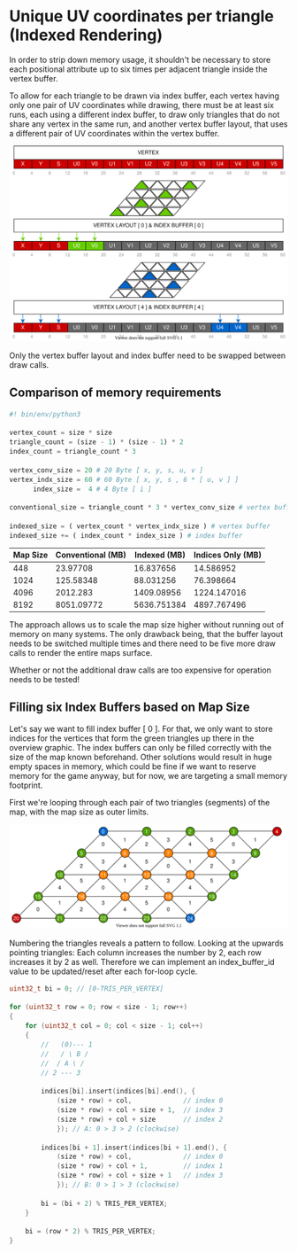 # Unique UV coordinates per triangle (Indexed Rendering)

In order to strip down memory usage, it shouldn't be necessary to store each positional attribute up to six times per adjacent triangle inside the vertex buffer.

To allow for each triangle to be drawn via index buffer, each vertex having only one pair of UV coordinates while drawing, there must be at least six runs, each using a different index buffer, to draw only triangles that do not share any vertex in the same run, and another vertex buffer layout, that uses a different pair of UV coordinates within the vertex buffer.

![Vertex Layouts](./graphics/vertex_layouts.svg)

Only the vertex buffer layout and index buffer need to be swapped between draw calls.

## Comparison of memory requirements

```Python
#! bin/env/python3

vertex_count = size * size
triangle_count = (size - 1) * (size - 1) * 2
index_count = triangle_count * 3

vertex_conv_size = 20 # 20 Byte [ x, y, s, u, v ]
vertex_indx_size = 60 # 60 Byte [ x, y, s , 6 * [ u, v ] ]
      index_size =  4 # 4 Byte [ i ]

conventional_size = triangle_count * 3 * vertex_conv_size # vertex buffer

indexed_size = ( vertex_count * vertex_indx_size ) # vertex buffer
indexed_size += ( index_count * index_size ) # index buffer
```

Map Size | Conventional (MB) | Indexed (MB) | Indices Only (MB)
-------- | ----------------- | ------------ | -----------------
448      | 23.97708          | 16.837656    | 14.586952
1024     | 125.58348         | 88.031256    | 76.398664
4096     | 2012.283          | 1409.08956   | 1224.147016
8192     | 8051.09772        | 5636.751384  | 4897.767496

The approach allows us to scale the map size higher without running out of memory on many systems. The only drawback being, that the buffer layout needs to be switched multiple times and there need to be five more draw calls to render the entire maps surface.

Whether or not the additional draw calls are too expensive for operation needs to be tested!

## Filling six Index Buffers based on Map Size

Let's say we want to fill index buffer [ 0 ]. For that, we only want to store indices for the vertices that form the green triangles up there in the overview graphic. The index buffers can only be filled correctly with the size of the map known beforehand. Other solutions would result in huge empty spaces in memory, which could be fine if we want to reserve memory for the game anyway, but for now, we are targeting a small memory footprint.

First we're looping through each pair of two triangles (segments) of the map, with the map size as outer limits.

![Index buffer Sorting](./graphics/index_buffer_sorting.svg)

Numbering the triangles reveals a pattern to follow. Looking at the upwards pointing triangles: Each column increases the number by 2, each row increases it by 2 as well. Therefore we can implement an index_buffer_id value to be updated/reset after each for-loop cycle.

```C++
uint32_t bi = 0; // [0-TRIS_PER_VERTEX]

for (uint32_t row = 0; row < size - 1; row++)
{
	for (uint32_t col = 0; col < size - 1; col++)
	{
		//   (0)--- 1
		//   / \ B /
		//  / A \ /
		// 2 --- 3

		indices[bi].insert(indices[bi].end(), {
			(size * row) + col,				// index 0
			(size * row) + col + size + 1,  // index 3
			(size * row) + col + size		// index 2
			}); // A: 0 > 3 > 2 (clockwise)

		indices[bi + 1].insert(indices[bi + 1].end(), {
			(size * row) + col,				// index 0
			(size * row) + col + 1,			// index 1
			(size * row) + col + size + 1	// index 3
			}); // B: 0 > 1 > 3 (clockwise)

		bi = (bi + 2) % TRIS_PER_VERTEX;
	}

	bi = (row * 2) % TRIS_PER_VERTEX;
}
```